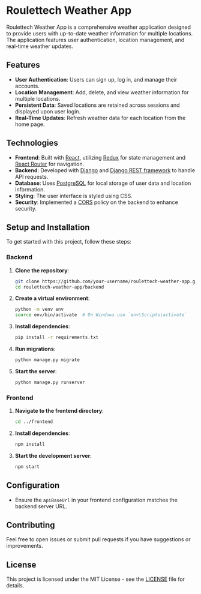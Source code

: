 # Roulettech Weather App

Roulettech Weather App is a comprehensive weather application designed to provide users with up-to-date weather information for multiple locations. The application features user authentication, location management, and real-time weather updates.

## Features

- **User Authentication**: Users can sign up, log in, and manage their accounts.
- **Location Management**: Add, delete, and view weather information for multiple locations.
- **Persistent Data**: Saved locations are retained across sessions and displayed upon user login.
- **Real-Time Updates**: Refresh weather data for each location from the home page.

## Technologies

- **Frontend**: Built with [React](https://reactjs.org/), utilizing [Redux](https://redux.js.org/) for state management and [React Router](https://reactrouter.com/) for navigation.
- **Backend**: Developed with [Django](https://www.djangoproject.com/) and [Django REST framework](https://www.django-rest-framework.org/) to handle API requests.
- **Database**: Uses [PostgreSQL](https://www.sqlite.org/index.html) for local storage of user data and location information.
- **Styling**: The user interface is styled using CSS.
- **Security**: Implemented a [CORS](https://developer.mozilla.org/en-US/docs/Web/HTTP/CORS) policy on the backend to enhance security.

## Setup and Installation

To get started with this project, follow these steps:

### Backend

1. **Clone the repository**:

    ```bash
    git clone https://github.com/your-username/roulettech-weather-app.git
    cd roulettech-weather-app/backend
    ```

2. **Create a virtual environment**:

    ```bash
    python -m venv env
    source env/bin/activate  # On Windows use `env\Scripts\activate`
    ```

3. **Install dependencies**:

    ```bash
    pip install -r requirements.txt
    ```

4. **Run migrations**:

    ```bash
    python manage.py migrate
    ```

5. **Start the server**:

    ```bash
    python manage.py runserver
    ```

### Frontend

1. **Navigate to the frontend directory**:

    ```bash
    cd ../frontend
    ```

2. **Install dependencies**:

    ```bash
    npm install
    ```

3. **Start the development server**:

    ```bash
    npm start
    ```

## Configuration

- Ensure the `apiBaseUrl` in your frontend configuration matches the backend server URL.

## Contributing

Feel free to open issues or submit pull requests if you have suggestions or improvements.

## License

This project is licensed under the MIT License - see the [LICENSE](LICENSE) file for details.

